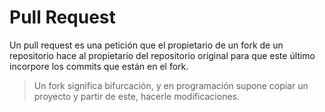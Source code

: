 # Pull Request

Un pull request es una petición que el propietario de un fork de un repositorio hace al propietario del repositorio original para que este último incorpore los commits que están en el fork.

> Un fork significa bifurcación, y en programación supone copiar un proyecto y partir de este,  hacerle modificaciones.
